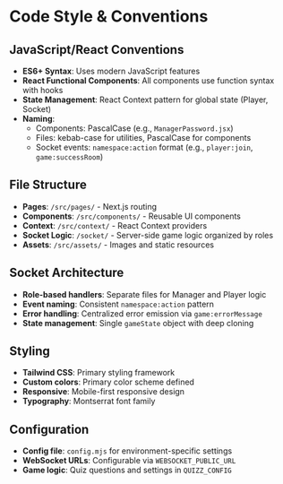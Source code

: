 # Code Style & Conventions

## JavaScript/React Conventions
- **ES6+ Syntax**: Uses modern JavaScript features
- **React Functional Components**: All components use function syntax with hooks
- **State Management**: React Context pattern for global state (Player, Socket)
- **Naming**: 
  - Components: PascalCase (e.g., `ManagerPassword.jsx`)
  - Files: kebab-case for utilities, PascalCase for components
  - Socket events: `namespace:action` format (e.g., `player:join`, `game:successRoom`)

## File Structure
- **Pages**: `/src/pages/` - Next.js routing
- **Components**: `/src/components/` - Reusable UI components 
- **Context**: `/src/context/` - React Context providers
- **Socket Logic**: `/socket/` - Server-side game logic organized by roles
- **Assets**: `/src/assets/` - Images and static resources

## Socket Architecture
- **Role-based handlers**: Separate files for Manager and Player logic
- **Event naming**: Consistent `namespace:action` pattern
- **Error handling**: Centralized error emission via `game:errorMessage`
- **State management**: Single `gameState` object with deep cloning

## Styling
- **Tailwind CSS**: Primary styling framework
- **Custom colors**: Primary color scheme defined
- **Responsive**: Mobile-first responsive design
- **Typography**: Montserrat font family

## Configuration
- **Config file**: `config.mjs` for environment-specific settings
- **WebSocket URLs**: Configurable via `WEBSOCKET_PUBLIC_URL`
- **Game logic**: Quiz questions and settings in `QUIZZ_CONFIG`